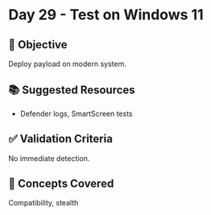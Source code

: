 # Day 29 - Test on Windows 11

## 🎯 Objective
Deploy payload on modern system.

## 📚 Suggested Resources
- Defender logs, SmartScreen tests

## ✅ Validation Criteria
No immediate detection.

## 🧠 Concepts Covered
Compatibility, stealth
